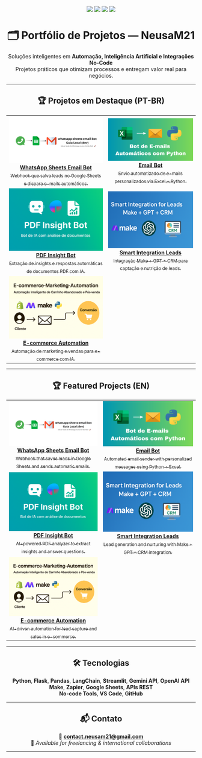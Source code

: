<p align="center">
  <img src="https://img.shields.io/badge/Python-Developer-3776AB?style=for-the-badge&logo=python&logoColor=white"/>
  <img src="https://img.shields.io/badge/Automation-Specialist-orange?style=for-the-badge&logo=gear&logoColor=white"/>
  <img src="https://img.shields.io/badge/OpenAI-Projects-4B8BBE?style=for-the-badge&logo=openai&logoColor=white"/>
  <img src="https://img.shields.io/badge/No--Code-Integrations-brightgreen?style=for-the-badge&logo=zapier&logoColor=white"/>
</p>

<h1 align="center">🗂️ Portfólio de Projetos — NeusaM21</h1>

<p align="center">
  Soluções inteligentes em <strong>Automação, Inteligência Artificial e Integrações No-Code</strong><br/>
  Projetos práticos que otimizam processos e entregam valor real para negócios.
</p>

---

<h2 align="center">🏆 Projetos em Destaque (PT-BR)</h2>

<table>
  <tr>
    <td align="center">
      <a href="https://github.com/NeusaM21/whatsapp-sheets-email-bot">
        <img src="assets/banner-readme.png" width="250px"/><br/>
        <strong>WhatsApp Sheets Email Bot</strong><br/>
        <sub>Webhook que salva leads no Google Sheets e dispara e-mails automáticos.</sub>
      </a>
    </td>
    <td align="center">
      <a href="https://github.com/NeusaM21/email_bot">
        <img src="assets/capa-email-bot.png" width="250px"/><br/>
        <strong>Email Bot</strong><br/>
        <sub>Envio automatizado de e-mails personalizados via Excel + Python.</sub>
      </a>
    </td>
  </tr>
  <tr>
    <td align="center">
      <a href="https://github.com/NeusaM21/pdf-insight-bot">
        <img src="assets/capa-pdf-insight-bot.png" width="250px"/><br/>
        <strong>PDF Insight Bot</strong><br/>
        <sub>Extração de insights e respostas automáticas de documentos PDF com IA.</sub>
      </a>
    </td>
    <td align="center">
      <a href="https://github.com/NeusaM21/smart-integration-leads">
        <img src="assets/capa-smart-integration.png" width="250px"/><br/>
        <strong>Smart Integration Leads</strong><br/>
        <sub>Integração Make + GPT + CRM para captação e nutrição de leads.</sub>
      </a>
    </td>
  </tr>
  <tr>
    <td align="center">
      <a href="https://github.com/NeusaM21/ecommerce-marketing-automation-project">
        <img src="assets/capa-ecommerce.png" width="250px"/><br/>
        <strong>E-commerce Automation</strong><br/>
        <sub>Automação de marketing e vendas para e-commerce com IA.</sub>
      </a>
    </td>
  </tr>
</table>

---

<h2 align="center">🏆 Featured Projects (EN)</h2>

<table>
  <tr>
    <td align="center">
      <a href="https://github.com/NeusaM21/whatsapp-sheets-email-bot">
        <img src="assets/banner-readme.png" width="250px"/><br/>
        <strong>WhatsApp Sheets Email Bot</strong><br/>
        <sub>Webhook that saves leads in Google Sheets and sends automatic emails.</sub>
      </a>
    </td>
    <td align="center">
      <a href="https://github.com/NeusaM21/email_bot">
        <img src="assets/capa-email-bot.png" width="250px"/><br/>
        <strong>Email Bot</strong><br/>
        <sub>Automated email sender with personalized messages using Python + Excel.</sub>
      </a>
    </td>
  </tr>
  <tr>
    <td align="center">
      <a href="https://github.com/NeusaM21/pdf-insight-bot">
        <img src="assets/capa-pdf-insight-bot.png" width="250px"/><br/>
        <strong>PDF Insight Bot</strong><br/>
        <sub>AI-powered PDF analyzer to extract insights and answer questions.</sub>
      </a>
    </td>
    <td align="center">
      <a href="https://github.com/NeusaM21/smart-integration-leads">
        <img src="assets/capa-smart-integration.png" width="250px"/><br/>
        <strong>Smart Integration Leads</strong><br/>
        <sub>Lead generation and nurturing with Make + GPT + CRM integration.</sub>
      </a>
    </td>
  </tr>
  <tr>
    <td align="center">
      <a href="https://github.com/NeusaM21/ecommerce-marketing-automation-project">
        <img src="assets/capa-ecommerce.png" width="250px"/><br/>
        <strong>E-commerce Automation</strong><br/>
        <sub>AI-driven automation for lead capture and sales in e-commerce.</sub>
      </a>
    </td>
  </tr>
</table>

---

<h2 align="center">🛠️ Tecnologias</h2>

<p align="center">
  <strong>Python</strong>, <strong>Flask</strong>, <strong>Pandas</strong>, <strong>LangChain</strong>, <strong>Streamlit</strong>, <strong>Gemini API</strong>, <strong>OpenAI API</strong><br/>
  <strong>Make</strong>, <strong>Zapier</strong>, <strong>Google Sheets</strong>, <strong>APIs REST</strong><br/>
  <strong>No-code Tools</strong>, <strong>VS Code</strong>, <strong>GitHub</strong>
</p>

---

<h2 align="center">📬 Contato</h2>

<p align="center">
  📧 <a href="mailto:contact.neusam21@gmail.com"><strong>contact.neusam21@gmail.com</strong></a><br/>
  🤝 <em>Available for freelancing & international collaborations</em>
</p>

---
